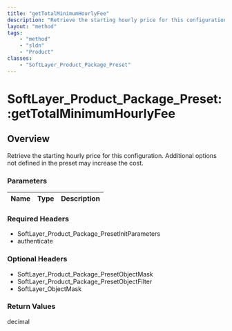 ```yaml
---
title: "getTotalMinimumHourlyFee"
description: "Retrieve the starting hourly price for this configuration. Additional options not defined in the preset may increase the... "
layout: "method"
tags:
    - "method"
    - "sldn"
    - "Product"
classes:
    - "SoftLayer_Product_Package_Preset"
---
```

# SoftLayer_Product_Package_Preset::getTotalMinimumHourlyFee
## Overview 
Retrieve the starting hourly price for this configuration. Additional options not defined in the preset may increase the cost.

### Parameters 
|Name | Type | Description |
| --- | --- | --- |


### Required Headers
* SoftLayer_Product_Package_PresetInitParameters
* authenticate

### Optional Headers
* SoftLayer_Product_Package_PresetObjectMask
* SoftLayer_Product_Package_PresetObjectFilter
* SoftLayer_ObjectMask

### Return Values
decimal


